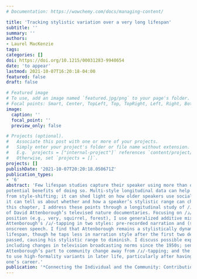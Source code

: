 ```yaml
---
# Documentation: https://wowchemy.com/docs/managing-content/

title: 'Tracking stylistic variation over a very long lifespan'
subtitle: ''
summary: ''
authors:
- Laurel MacKenzie
tags:
categories: []
doi: https://doi.org/10.1215/00031283-9940654
date: 'to appear'
lastmod: 2021-10-07T16:20:18-04:00
featured: false
draft: false

# Featured image
# To use, add an image named `featured.jpg/png` to your page's folder.
# Focal points: Smart, Center, TopLeft, Top, TopRight, Left, Right, BottomLeft, Bottom, BottomRight.
image:
  caption: ''
  focal_point: ''
  preview_only: false

# Projects (optional).
#   Associate this post with one or more of your projects.
#   Simply enter your project's folder or file name without extension.
#   E.g. `projects = ["internal-project"]` references `content/project/deep-learning/index.md`.
#   Otherwise, set `projects = []`.
projects: []
publishDate: '2021-10-07T20:20:18.050671Z'
publication_types:
- '6'
abstract: 'Few lifespan studies capture their speaker using more than one style, despite the
potential benefits of doing so. Multi-style longitudinal data can help disentangle lifespan change
from style-shifting; it can shed light on how older speakers use socially meaningful variants; and
it can tell us about whether and how a speaker’s stylistic range can change over the lifespan. In
this chapter, I address these points through a longitudinal study of /ɹ/-tapping in a 60-year corpus
of David Attenborough’s televised nature documentaries. Focusing on /ɹ/-tapping in word-internal
position (e.g., very, squirrel, forest), I use generalized additive mixed models to track
Attenborough’s /ɹ/-tapping in two styles: pre-recorded narration and (semi-)extemporaneous
onscreen speech. I find that Attenborough remains a stylistically dynamic speaker across his
lifespan, though he taps less in narration style after the first two decades of his career have
passed, causing his stylistic range to diminish. I discuss possible explanations for this finding,
including changes in television broadcasting norms since the 1950s; sensitivity on
Attenborough’s part to community change away from /ɹ/-tapping; and the reduced social pressure
to use high-formality variants in later life, particularly after having achieved great success in
one’s career.'
publication: '*Connecting the Individual and the Community: Contributions from Sociolinguistic Panel Research,* ed. Isabelle Buchstaller and Karen V. Beaman'
---
```

